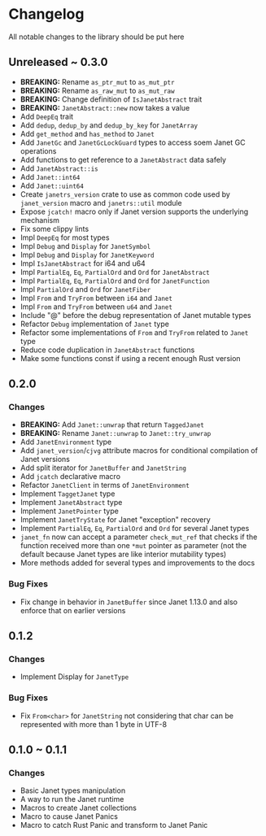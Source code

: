 # Changelog

All notable changes to the library should be put here

## Unreleased ~ 0.3.0

-   **BREAKING:** Rename `as_ptr_mut` to `as_mut_ptr`
-   **BREAKING:** Rename `as_raw_mut` to `as_mut_raw`
-   **BREAKING:** Change definition of `IsJanetAbstract` trait
-   **BREAKING:** `JanetAbstract::new` now takes a value
-   Add `DeepEq` trait
-   Add `dedup`, `dedup_by` and `dedup_by_key` for `JanetArray`
-   Add `get_method` and `has_method` to `Janet`
-   Add `JanetGc` and `JanetGcLockGuard` types to access soem Janet GC operations
-   Add functions to get reference to a `JanetAbstract` data safely
-   Add `JanetAbstract::is`
-   Add `Janet::int64`
-   Add `Janet::uint64`
-   Create `janetrs_version` crate to use as common code used by `janet_version` macro and `janetrs::util` module
-   Expose `jcatch!` macro only if Janet version supports the underlying mechanism
-   Fix some clippy lints
-   Impl `DeepEq` for most types
-   Impl `Debug` and `Display` for `JanetSymbol`
-   Impl `Debug` and `Display` for `JanetKeyword`
-   Impl `IsJanetAbstract` for i64 and u64
-   Impl `PartialEq`, `Eq`, `PartialOrd` and `Ord` for `JanetAbstract`
-   Impl `PartialEq`, `Eq`, `PartialOrd` and `Ord` for `JanetFunction`
-   Impl `PartialOrd` and `Ord` for `JanetFiber`
-   Impl `From` and `TryFrom` between `i64` and `Janet`
-   Impl `From` and `TryFrom` between `u64` and `Janet`
-   Include "@" before the debug representation of Janet mutable types
-   Refactor `Debug` implementation of `Janet` type
-   Refactor some implementations of `From` and `TryFrom` related to `Janet` type
-   Reduce code duplication in `JanetAbstract` functions
-   Make some functions const if using a recent enough Rust version

## 0.2.0

### Changes

-   **BREAKING:** Add `Janet::unwrap` that return `TaggedJanet`
-   **BREAKING:** Rename `Janet::unwrap` to `Janet::try_unwrap`
-   Add `JanetEnvironment` type
-   Add `janet_version`/`cjvg` attribute macros for conditional compilation of Janet versions
-   Add split iterator for `JanetBuffer` and `JanetString`
-   Add `jcatch` declarative macro
-   Refactor `JanetClient` in terms of `JanetEnvironment`
-   Implement `TaggetJanet` type
-   Implement `JanetAbstract` type
-   Implement `JanetPointer` type
-   Implement `JanetTryState` for Janet "exception" recovery
-   Implement `PartialEq`, `Eq`, `PartialOrd` and `Ord` for several Janet types
-   `janet_fn` now can accept a parameter `check_mut_ref` that checks if the function received more than one `*mut` pointer as parameter (not the default because Janet types are like interior mutability types)
-   More methods added for several types and improvements to the docs

### Bug Fixes

-   Fix change in behavior in `JanetBuffer` since Janet 1.13.0 and also enforce that on earlier versions

## 0.1.2

### Changes

-   Implement Display for `JanetType`

### Bug Fixes

-   Fix `From<char>` for `JanetString` not considering that char can be represented with more than 1 byte in UTF-8

## 0.1.0 ~ 0.1.1

### Changes

-   Basic Janet types manipulation
-   A way to run the Janet runtime
-   Macros to create Janet collections
-   Macro to cause Janet Panics
-   Macro to catch Rust Panic and transform to Janet Panic
